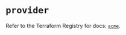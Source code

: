 # `provider`

Refer to the Terraform Registry for docs: [`acme`](https://registry.terraform.io/providers/vancluever/acme/2.35.1/docs).
